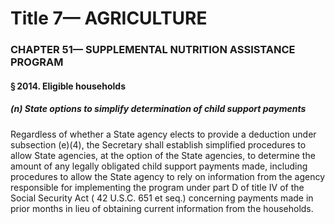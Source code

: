 
# Title 7— AGRICULTURE
### CHAPTER 51— SUPPLEMENTAL NUTRITION ASSISTANCE PROGRAM
#### § 2014. Eligible households
##### (n) State options to simplify determination of child support payments

Regardless of whether a State agency elects to provide a deduction under subsection (e)(4), the Secretary shall establish simplified procedures to allow State agencies, at the option of the State agencies, to determine the amount of any legally obligated child support payments made, including procedures to allow the State agency to rely on information from the agency responsible for implementing the program under part D of title IV of the Social Security Act ( 42 U.S.C. 651 et seq.) concerning payments made in prior months in lieu of obtaining current information from the households.
